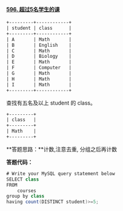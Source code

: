 #### [596. 超过5名学生的课](https://leetcode-cn.com/problems/classes-more-than-5-students/)

```html
+---------+------------+
| student | class      |
+---------+------------+
| A       | Math       |
| B       | English    |
| C       | Math       |
| D       | Biology    |
| E       | Math       |
| F       | Computer   |
| G       | Math       |
| H       | Math       |
| I       | Math       |
+---------+------------+
```

查找有五名及以上 student 的 class。

```html
+---------+
| class   |
+---------+
| Math    |
+---------+
```

**答题思路：**计数,注意去重, 分组之后再计数



**答题代码：**

```java
# Write your MySQL query statement below
SELECT class 
FROM
    courses
group by class
having count(DISTINCT student)>=5;
```

